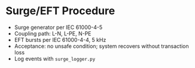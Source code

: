 # Surge/EFT Procedure

- Surge generator per IEC 61000-4-5
- Coupling path: L-N, L-PE, N-PE
- EFT bursts per IEC 61000-4-4, 5 kHz
- Acceptance: no unsafe condition; system recovers without transaction loss
- Log events with `surge_logger.py`
